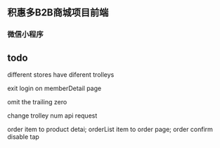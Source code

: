 ## 积惠多B2B商城项目前端

### 微信小程序

## todo

different stores have diferent trolleys

exit login on memberDetail page

omit the trailing zero

change trolley num api request

order item to product detai; orderList item to order page; order confirm disable tap